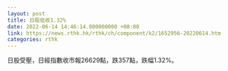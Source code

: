 ```yaml
---
layout: post
title: 日股低收1.32%
date: 2022-06-14 14:46:14.000000000 +08:00
link: https://news.rthk.hk/rthk/ch/component/k2/1652956-20220614.htm
categories: rthk
---
```


日股受壓，日經指數收市報26629點，跌357點，跌幅1.32%。
